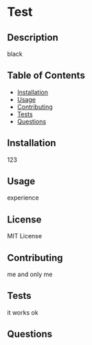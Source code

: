 
# Test

## Description
black

## 
  ## Table of Contents
  - [Installation](#installation)
  - [Usage](#usage)
  - [Contributing](#contributing)
  - [Tests](#tests)
  - [Questions](#questions)
  


## Installation
123

## Usage
experience

## License
MIT License


## Contributing
me and only me

## Tests
it works ok

## Questions

